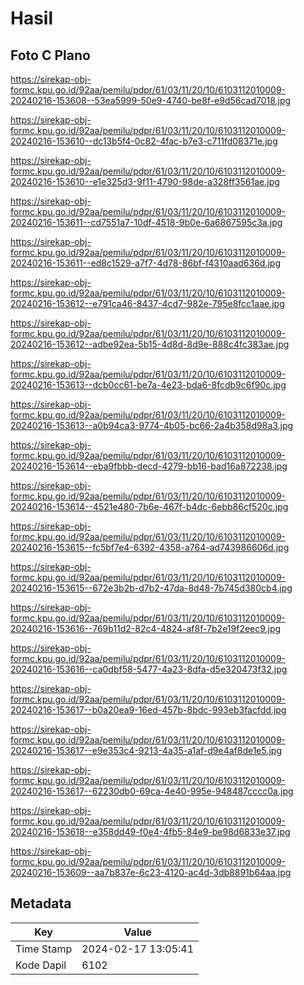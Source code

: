 # Hasil

## Foto C Plano

https://sirekap-obj-formc.kpu.go.id/92aa/pemilu/pdpr/61/03/11/20/10/6103112010009-20240216-153608--53ea5999-50e9-4740-be8f-e9d56cad7018.jpg

https://sirekap-obj-formc.kpu.go.id/92aa/pemilu/pdpr/61/03/11/20/10/6103112010009-20240216-153610--dc13b5f4-0c82-4fac-b7e3-c711fd08371e.jpg

https://sirekap-obj-formc.kpu.go.id/92aa/pemilu/pdpr/61/03/11/20/10/6103112010009-20240216-153610--e1e325d3-9f11-4790-98de-a328ff3561ae.jpg

https://sirekap-obj-formc.kpu.go.id/92aa/pemilu/pdpr/61/03/11/20/10/6103112010009-20240216-153611--cd7551a7-10df-4518-9b0e-6a6867595c3a.jpg

https://sirekap-obj-formc.kpu.go.id/92aa/pemilu/pdpr/61/03/11/20/10/6103112010009-20240216-153611--ed8c1529-a7f7-4d78-86bf-f4310aad636d.jpg

https://sirekap-obj-formc.kpu.go.id/92aa/pemilu/pdpr/61/03/11/20/10/6103112010009-20240216-153612--e791ca46-8437-4cd7-982e-795e8fcc1aae.jpg

https://sirekap-obj-formc.kpu.go.id/92aa/pemilu/pdpr/61/03/11/20/10/6103112010009-20240216-153612--adbe92ea-5b15-4d8d-8d9e-888c4fc383ae.jpg

https://sirekap-obj-formc.kpu.go.id/92aa/pemilu/pdpr/61/03/11/20/10/6103112010009-20240216-153613--dcb0cc61-be7a-4e23-bda6-8fcdb9c6f90c.jpg

https://sirekap-obj-formc.kpu.go.id/92aa/pemilu/pdpr/61/03/11/20/10/6103112010009-20240216-153613--a0b94ca3-9774-4b05-bc66-2a4b358d98a3.jpg

https://sirekap-obj-formc.kpu.go.id/92aa/pemilu/pdpr/61/03/11/20/10/6103112010009-20240216-153614--eba9fbbb-decd-4279-bb16-bad16a872238.jpg

https://sirekap-obj-formc.kpu.go.id/92aa/pemilu/pdpr/61/03/11/20/10/6103112010009-20240216-153614--4521e480-7b6e-467f-b4dc-6ebb86cf520c.jpg

https://sirekap-obj-formc.kpu.go.id/92aa/pemilu/pdpr/61/03/11/20/10/6103112010009-20240216-153615--fc5bf7e4-6392-4358-a764-ad743986606d.jpg

https://sirekap-obj-formc.kpu.go.id/92aa/pemilu/pdpr/61/03/11/20/10/6103112010009-20240216-153615--672e3b2b-d7b2-47da-8d48-7b745d380cb4.jpg

https://sirekap-obj-formc.kpu.go.id/92aa/pemilu/pdpr/61/03/11/20/10/6103112010009-20240216-153616--769b11d2-82c4-4824-af8f-7b2e19f2eec9.jpg

https://sirekap-obj-formc.kpu.go.id/92aa/pemilu/pdpr/61/03/11/20/10/6103112010009-20240216-153616--ca0dbf58-5477-4a23-8dfa-d5e320473f32.jpg

https://sirekap-obj-formc.kpu.go.id/92aa/pemilu/pdpr/61/03/11/20/10/6103112010009-20240216-153617--b0a20ea9-16ed-457b-8bdc-993eb3facfdd.jpg

https://sirekap-obj-formc.kpu.go.id/92aa/pemilu/pdpr/61/03/11/20/10/6103112010009-20240216-153617--e9e353c4-9213-4a35-a1af-d9e4af8de1e5.jpg

https://sirekap-obj-formc.kpu.go.id/92aa/pemilu/pdpr/61/03/11/20/10/6103112010009-20240216-153617--62230db0-69ca-4e40-995e-948487cccc0a.jpg

https://sirekap-obj-formc.kpu.go.id/92aa/pemilu/pdpr/61/03/11/20/10/6103112010009-20240216-153618--e358dd49-f0e4-4fb5-84e9-be98d6833e37.jpg

https://sirekap-obj-formc.kpu.go.id/92aa/pemilu/pdpr/61/03/11/20/10/6103112010009-20240216-153609--aa7b837e-6c23-4120-ac4d-3db8891b64aa.jpg


## Metadata

| Key        | Value               |
| ---------- | ------------------- |
| Time Stamp | 2024-02-17 13:05:41 |
| Kode Dapil | 6102                |



